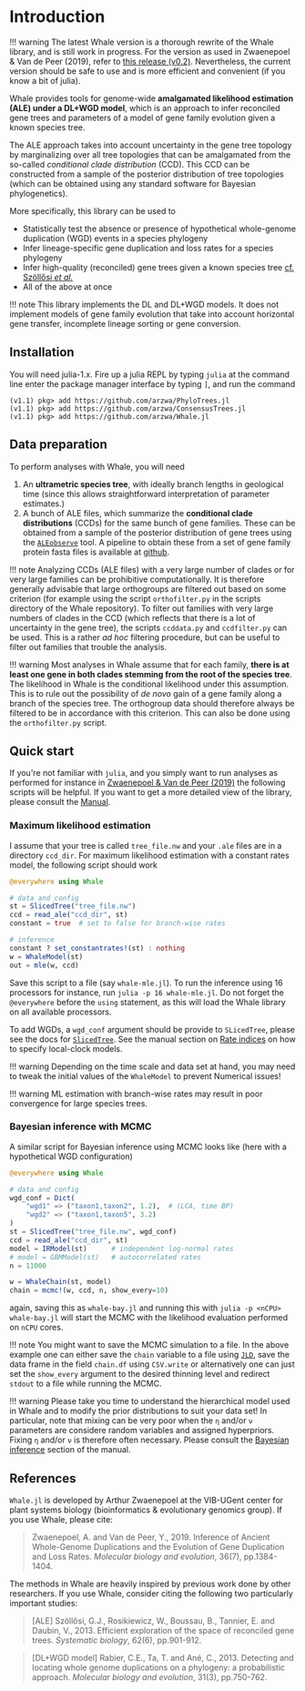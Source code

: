 
# Introduction

!!! warning
    The latest Whale version is a thorough rewrite of the Whale library, and is still work in progress. For the version as used in Zwaenepoel & Van de Peer (2019), refer to [this release (v0.2)](https://github.com/arzwa/Whale.jl/releases/tag/v0.2). Nevertheless, the current version should be safe to use and is more efficient and convenient (if you know a bit of julia).

Whale provides tools for genome-wide **amalgamated likelihood estimation (ALE) under a DL+WGD model**, which is an approach to infer reconciled gene trees and parameters of a model of gene family evolution given a known species tree.

The ALE approach takes into account uncertainty in the gene tree topology by marginalizing over all tree topologies that can be amalgamated from the so-called *conditional clade distribution* (CCD). This CCD can be constructed from a sample of the posterior distribution of tree topologies (which can be obtained using any standard software for Bayesian phylogenetics).

More specifically, this library can be used to

- Statistically test the absence or presence of hypothetical whole-genome duplication (WGD) events in a species phylogeny
- Infer lineage-specific gene duplication and loss rates for a species phylogeny
- Infer high-quality (reconciled) gene trees given a known species tree [cf. Szöllősi *et al.*](https://academic.oup.com/sysbio/article/64/1/e42/1634124)
- All of the above at once

!!! note
    This library implements the DL and DL+WGD models. It does not implement models of gene family evolution that take into account horizontal gene transfer, incomplete lineage sorting or gene conversion.

## Installation

You will need julia-1.x. Fire up a julia REPL by typing `julia` at the command line enter the package manager interface by typing `]`, and run the command

```julia-repl
(v1.1) pkg> add https://github.com/arzwa/PhyloTrees.jl
(v1.1) pkg> add https://github.com/arzwa/ConsensusTrees.jl
(v1.1) pkg> add https://github.com/arzwa/Whale.jl
```

## Data preparation

To perform analyses with Whale, you will need  

1. An **ultrametric species tree**, with ideally branch lengths in geological time (since this allows straightforward interpretation of parameter estimates.)
2. A bunch of ALE files, which summarize the **conditional clade distributions** (CCDs) for the same bunch of gene families. These can be obtained from a sample of the posterior distribution of gene trees using the [`ALEobserve`](https://github.com/ssolo/ALE) tool. A pipeline to obtain these from a set of gene family protein fasta files is available at [github](https://github.com/arzwa/whaleprep).

!!! note
    Analyzing CCDs (ALE files) with a very large number of clades or for very large families can be prohibitive computationally. It is therefore generally advisable that large orthogroups are filtered out based on some criterion (for example using the script `orthofilter.py` in the scripts directory of the Whale repository). To filter out families with very large numbers of clades in the CCD (which reflects that there is a lot of uncertainty in the gene tree), the scripts `ccddata.py` and `ccdfilter.py` can be used. This is a rather *ad hoc* filtering procedure, but can be useful to filter out families that trouble the analysis.

!!! warning
    Most analyses in Whale assume that for each family, **there is at least one gene in both clades stemming from the root of the species tree**. The likelihood in Whale is the conditional likelihood under this assumption. This is to rule out the possibility of *de novo* gain of a gene family along a branch of the species tree. The orthogroup data should therefore always be filtered to be in accordance with this criterion. This can also be done using the `orthofilter.py` script.

## Quick start

If you're not familiar with `julia`, and you simply want to run analyses as performed for instance in [Zwaenepoel & Van de Peer (2019)](https://academic.oup.com/mbe/advance-article/doi/10.1093/molbev/msz088/5475503) the following scripts will be helpful. If you want to get a more detailed view of the library, please consult the [Manual](@ref).

### Maximum likelihood estimation

I assume that your tree is called `tree_file.nw` and your `.ale` files are in a directory `ccd_dir`. For maximum likelihood estimation with a constant rates model, the following script should work

```julia
@everywhere using Whale

# data and config
st = SlicedTree("tree_file.nw")
ccd = read_ale("ccd_dir", st)
constant = true  # set to false for branch-wise rates

# inference
constant ? set_constantrates!(st) : nothing
w = WhaleModel(st)
out = mle(w, ccd)
```

Save this script to a file (say `whale-mle.jl`). To run the inference using 16 processors for instance, run `julia -p 16 whale-mle.jl`. Do not forget the `@everywhere` before the `using` statement, as this will load the Whale library on all available processors.

To add WGDs, a `wgd_conf` argument should be provide to `SLicedTree`, please see the docs for [`SlicedTree`](@ref). See the manual section on [Rate indices](@ref) on how to specify local-clock models.

!!! warning
    Depending on the time scale and data set at hand, you may need to tweak the initial values of the `WhaleModel` to prevent Numerical issues!

!!! warning
    ML estimation with branch-wise rates may result in poor convergence for large species trees.

### Bayesian inference with MCMC

A similar script for Bayesian inference using MCMC looks like (here with a hypothetical WGD configuration)

```julia
@everywhere using Whale

# data and config
wgd_conf = Dict(
    "wgd1" => ("taxon1,taxon2", 1.2),  # (LCA, time BP)
    "wgd2" => ("taxon1,taxon5", 3.2)
)
st = SlicedTree("tree_file.nw", wgd_conf)
ccd = read_ale("ccd_dir", st)
model = IRModel(st)      # independent log-normal rates
# model = GBMModel(st)   # autocorrelated rates
n = 11000

w = WhaleChain(st, model)
chain = mcmc!(w, ccd, n, show_every=10)
```

again, saving this as `whale-bay.jl` and running this with `julia -p <nCPU> whale-bay.jl` will start the MCMC with the likelihood evaluation performed on `nCPU` cores.

!!! note
    You might want to save the MCMC simulation to a file. In the above example one can either save the `chain` variable to a file using [`JLD`](https://github.com/JuliaIO/JLD.jl), save the data frame in the field `chain.df` using `CSV.write` or alternatively one can just set the `show_every` argument to the desired thinning level and  redirect `stdout` to a file while running the MCMC.

!!! warning
    Please take you time to understand the hierarchical model used in Whale and to modify the prior distributions to suit your data set! In particular, note that mixing can be very poor when the `η` and/or `ν` parameters are considere random variables and assigned hyperpriors. Fixing `η` and/or `ν` is therefore often necessary. Please consult the [Bayesian inference](@ref) section of the manual. 

## References

`Whale.jl` is developed by Arthur Zwaenepoel at the VIB-UGent center for plant
systems biology (bioinformatics & evolutionary genomics group). If you use
Whale, please cite:

>Zwaenepoel, A. and Van de Peer, Y., 2019. Inference of Ancient Whole-Genome Duplications and the Evolution of Gene Duplication and Loss Rates. *Molecular biology and evolution*, 36(7), pp.1384-1404.

The methods in Whale are heavily inspired by previous work done by other researchers. If you use Whale, consider citing the following two particularly important studies:

>[ALE] Szöllősi, G.J., Rosikiewicz, W., Boussau, B., Tannier, E. and Daubin, V., 2013. Efficient exploration of the space of reconciled gene trees. *Systematic biology*, 62(6), pp.901-912.

>[DL+WGD model] Rabier, C.E., Ta, T. and Ané, C., 2013. Detecting and locating whole genome duplications on a phylogeny: a probabilistic approach. *Molecular biology and evolution*, 31(3), pp.750-762.
